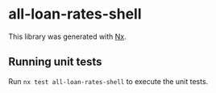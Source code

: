 # all-loan-rates-shell

This library was generated with [Nx](https://nx.dev).

## Running unit tests

Run `nx test all-loan-rates-shell` to execute the unit tests.
